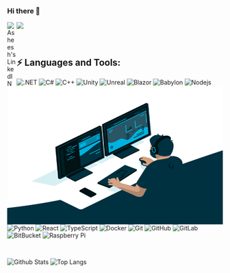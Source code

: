 ### Hi there 👋

<a href="https://www.linkedin.com/in/asheesh-maheshwari/">
  <img align="left" alt="Asheesh's LinkedIN" width="22px" src="https://raw.githubusercontent.com/peterthehan/peterthehan/master/assets/linkedin.svg" />
</a>

![](https://visitor-badge.laobi.icu/badge?page_id=asheesh1996.asheesh1996)

<br />

<img align="right" alt="GIF" src="https://github.com/asheesh1996/asheesh1996/blob/main/code.gif?raw=true" width="600" height="320" />

## ⚡ Languages and Tools:

![.NET](https://img.shields.io/badge/-.NET-black?style=flat-square&logo=dotNET)
![C#](https://img.shields.io/badge/-C%20Sharp-black?style=flat-square&logo=csharp)
![C++](https://img.shields.io/badge/-C++-00599C?style=flat-square&logo=c)
![Unity](https://img.shields.io/badge/-%20unity%20-black?style=flat-square&logo=unity)
![Unreal](https://img.shields.io/badge/-%20Unreal%20-black?style=flat-square&logo=unreal%20engine)
![Blazor](https://img.shields.io/badge/-Blazor-black?style=flat-square&logo=%20Blazor%20Webassembly)
![Babylon](https://img.shields.io/badge/-%20Babylon%20-black?style=flat-square&logo=%20threejs)
![Nodejs](https://img.shields.io/badge/-Nodejs-black?style=flat-square&logo=Node.js)
![Python](https://img.shields.io/badge/-Python-black?style=flat-square&logo=Python)
![React](https://img.shields.io/badge/-React-black?style=flat-square&logo=react)
![TypeScript](https://img.shields.io/badge/-TypeScript-007ACC?style=flat-square&logo=typescript)
![Docker](https://img.shields.io/badge/-Docker-black?style=flat-square&logo=docker)
![Git](https://img.shields.io/badge/-Git-black?style=flat-square&logo=git)
![GitHub](https://img.shields.io/badge/-GitHub-181717?style=flat-square&logo=github)
![GitLab](https://img.shields.io/badge/-GitLab-FCA121?style=flat-square&logo=gitlab)
![BitBucket](https://img.shields.io/badge/-BitBucket-darkblue?style=flat-square&logo=bitbucket)
![Raspberry Pi](https://img.shields.io/badge/-Raspberry%20Pi-C51A4A?style=flat-square&logo=Raspberry-Pi)



<br />



![Github Stats](https://github-readme-stats.vercel.app/api?username=asheesh1996&count_private=true&show_icons=true&include_all_commits=true)
![Top Langs](https://github-readme-stats.vercel.app/api/top-langs/?username=asheesh1996&hide=TeX&layout=compact)




<!--
**asheesh1996/asheesh1996** is a ✨ _special_ ✨ repository because its `README.md` (this file) appears on your GitHub profile.

Here are some ideas to get you started:

- 🔭 I’m currently working on ...
- 🌱 I’m currently learning ...
- 👯 I’m looking to collaborate on ...
- 🤔 I’m looking for help with ...
- 💬 Ask me about ...
- 📫 How to reach me: ...
- 😄 Pronouns: ...
- ⚡ Fun fact: ...
-->
